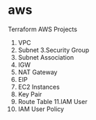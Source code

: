 # aws
Terraform AWS Projects


1. VPC
2. Subnet
3.Security Group
4. Subnet Association
5. IGW
6. NAT Gateway
7. EIP
8. EC2 Instances
9. Key Pair
10. Route Table
11.IAM User
12. IAM User Policy


<!-- AWS VPN Client -->
